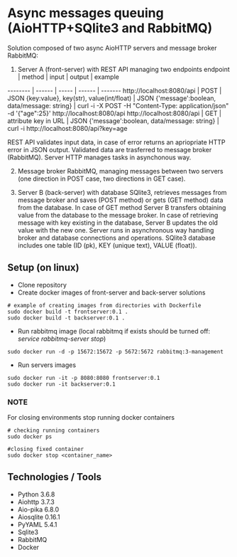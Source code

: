 # Async messages queuing (AioHTTP+SQlite3 and RabbitMQ)

Solution composed of two async AioHTTP servers and message broker RabbitMQ:
1. Server A (front-server) with REST API managing two endpoints
  endpoint  |  method  |  input  |  output  |  example

  --------  |  ------  |  -----  |  ------  |  -------
  http://localhost:8080/api  |  POST  |  JSON {key:value}, key(str), value(int/float)  |  JSON {'message':boolean, data/message: string}  |  curl -i -X POST -H "Content-Type: application/json" -d '{"age":25}' http://localhost:8080/api
  http://localhost:8080/api  |  GET  |  attribute key in URL  |  JSON {'message':boolean, data/message: string}  |  curl -i http://localhost:8080/api?key=age


REST API validates input data, in case of error returns an apriopriate HTTP error in JSON output. Validated data are trasferred to message broker (RabbitMQ). 
Server HTTP manages tasks in asynchonous way.

2. Message broker RabbitMQ, managing messages between two servers (one direction in POST case, two directions in GET case).

3. Server B (back-server) with database SQlite3, retrieves messages from message broker and saves (POST method) or gets (GET method) data from the database. 
In case of GET method Server B transfers obtaining value from the database to the message broker. In case of retrieving message with key existing in the database, Server B updates the old value with the new one. Server runs in asynchronous way handling broker and database connections and operations. SQlite3 database includes one table (ID (pk), KEY (unique text), VALUE (float)).


## Setup (on linux)

- Clone repository
- Create docker images of front-server and back-server solutions
```buildoutcfg
# example of creating images from directories with Dockerfile
sudo docker build -t frontserver:0.1 .
sudo docker build -t backserver:0.1 .
```
- Run rabbitmq image (local rabbitmq if exists should be turned off: *service rabbitmq-server stop*)
```buildoutcfg
sudo docker run -d -p 15672:15672 -p 5672:5672 rabbitmq:3-management
```
- Run servers images
```buildoutcfg
sudo docker run -it -p 8080:8080 frontserver:0.1
sudo docker run -it backserver:0.1
```

### NOTE

For closing environments stop running docker containers
```buildoutcfg
# checking running containers
sudo docker ps

#closing fixed container
sudo docker stop <container_name>
```


## Technologies / Tools

- Python 3.6.8
- Aiohttp 3.7.3
- Aio-pika 6.8.0
- Aiosqlite 0.16.1
- PyYAML 5.4.1
- Sqlite3
- RabbitMQ
- Docker


